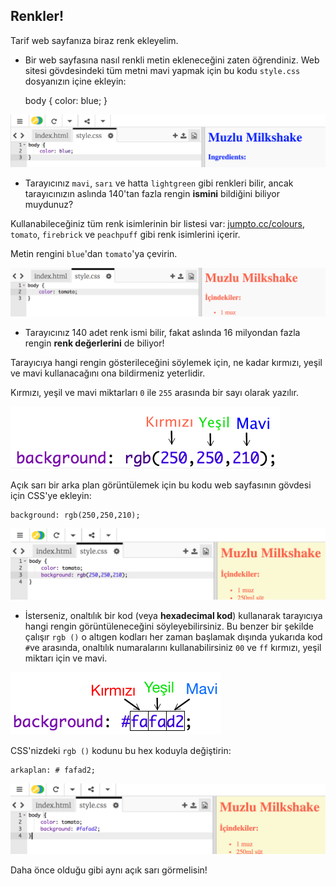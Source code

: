 ## Renkler!

Tarif web sayfanıza biraz renk ekleyelim.

+ Bir web sayfasına nasıl renkli metin ekleneceğini zaten öğrendiniz. Web sitesi gövdesindeki tüm metni mavi yapmak için bu kodu `style.css` dosyanızın içine ekleyin:

    body {
        color: blue;
    }
    

![ekran görüntüsü](images/recipe-blue.png)

+ Tarayıcınız `mavi`, `sarı` ve hatta `lightgreen` gibi renkleri bilir, ancak tarayıcınızın aslında 140'tan fazla rengin **ismini** bildiğini biliyor muydunuz?

Kullanabileceğiniz tüm renk isimlerinin bir listesi var: [jumpto.cc/colours](http://jumpto.cc/colours), `tomato`, `firebrick` ve `peachpuff` gibi renk isimlerini içerir.

Metin rengini `blue`'dan `tomato`'ya çevirin.

![ekran görüntüsü](images/recipe-tomato.png)

+ Tarayıcınız 140 adet renk ismi bilir, fakat aslında 16 milyondan fazla rengin **renk değerlerini** de biliyor!

Tarayıcıya hangi rengin gösterileceğini söylemek için, ne kadar kırmızı, yeşil ve mavi kullanacağını ona bildirmeniz yeterlidir.

Kırmızı, yeşil ve mavi miktarları `0` ile `255` arasında bir sayı olarak yazılır.

![ekran görüntüsü](images/recipe-rgb-img.png)

Açık sarı bir arka plan görüntülemek için bu kodu web sayfasının gövdesi için CSS'ye ekleyin:

    background: rgb(250,250,210);
    

![ekran görüntüsü](images/recipe-rgb.png)

+ İsterseniz, onaltılık bir kod (veya **hexadecimal kod**) kullanarak tarayıcıya hangi rengin görüntüleneceğini söyleyebilirsiniz. Bu benzer bir şekilde çalışır `rgb ()` o altıgen kodları her zaman başlamak dışında yukarıda kod `#`ve arasında, onaltılık numaralarını kullanabilirsiniz `00` ve `ff` kırmızı, yeşil miktarı için ve mavi.

![ekran görüntüsü](images/recipe-hex-img.png)

CSS'nizdeki `rgb ()` kodunu bu hex koduyla değiştirin:

    arkaplan: # fafad2;
    

![ekran görüntüsü](images/recipe-hex.png)

Daha önce olduğu gibi aynı açık sarı görmelisin!